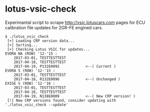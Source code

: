 # lotus-vsic-check
Experimantal script to scrape http://vsic.lotuscars.com pages for ECU calibration file updates for 2GR-FE engined cars.

```
$ ./lotus_vsic_check
 [+] Loading CRP version data...
 [+] Sorting...
 [+] Checking Lotus VSIC for updates...
EVORA NA (ROW) '12-'15 :
	2017-03-01, TESTTESTTEST
	2017-04-18, TESTTESTTEST
	2017-04-19, P132E0092            <--( Current )
EVORA S (ROW) '12-'15 :
	2017-03-01, TESTTESTTEST
	2017-04-18, R132E0096            <--( Unchanged )
EXIGE S (ROW) '12-'16 :
	2017-03-01, TESTTESTTEST
	2017-04-18, TESTTESTTEST
	2017-04-19, N138E0009            <--( New CRP version! )
 [!] New CRP versions found, consider updating with './lotus_vsic_check --update'
```
